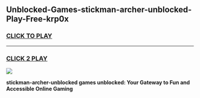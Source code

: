 
## Unblocked-Games-stickman-archer-unblocked-Play-Free-krp0x
<h3>
<a href="https://premium76.site?title=stickman-archer-unblocked&ref=23A">CLICK TO PLAY</a></h3>
<hr>

<h3>
<a href="https://premium76.site?title=stickman-archer-unblocked&ref=23A">CLICK 2 PLAY</a>
  
</h3>

<a href="https://premium76.site?title=stickman-archer-unblocked&ref=23A"><img src="https://clearcache.store/games.png"></a>


**stickman-archer-unblocked games unblocked: Your Gateway to Fun and Accessible Online Gaming**
